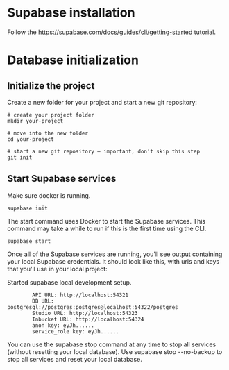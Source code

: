 # Supabase installation
Follow the https://supabase.com/docs/guides/cli/getting-started tutorial.

# Database initialization
## Initialize the project
Create a new folder for your project and start a new git repository:
```
# create your project folder
mkdir your-project

# move into the new folder
cd your-project

# start a new git repository — important, don't skip this step
git init
```

## Start Supabase services
Make sure docker is running.
```
supabase init
```
The start command uses Docker to start the Supabase services. This command may take a while to run if this is the first time using the CLI.
```
supabase start
```
Once all of the Supabase services are running, you'll see output containing your local Supabase credentials. It should look like this, with urls and keys that you'll use in your local project:

Started supabase local development setup.

```
		API URL: http://localhost:54321
		DB URL: postgresql://postgres:postgres@localhost:54322/postgres
      	Studio URL: http://localhost:54323
    	Inbucket URL: http://localhost:54324
        anon key: eyJh......
		service_role key: eyJh......
```

You can use the supabase stop command at any time to stop all services (without resetting your local database). Use supabase stop --no-backup to stop all services and reset your local database.










